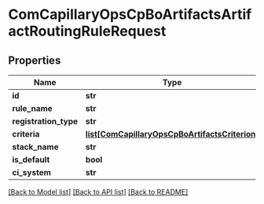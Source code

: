 # ComCapillaryOpsCpBoArtifactsArtifactRoutingRuleRequest

## Properties
Name | Type | Description | Notes
------------ | ------------- | ------------- | -------------
**id** | **str** |  | [optional] 
**rule_name** | **str** |  | 
**registration_type** | **str** |  | 
**criteria** | [**list[ComCapillaryOpsCpBoArtifactsCriterion]**](ComCapillaryOpsCpBoArtifactsCriterion.md) |  | 
**stack_name** | **str** |  | 
**is_default** | **bool** |  | [optional] 
**ci_system** | **str** |  | [optional] 

[[Back to Model list]](../README.md#documentation-for-models) [[Back to API list]](../README.md#documentation-for-api-endpoints) [[Back to README]](../README.md)

